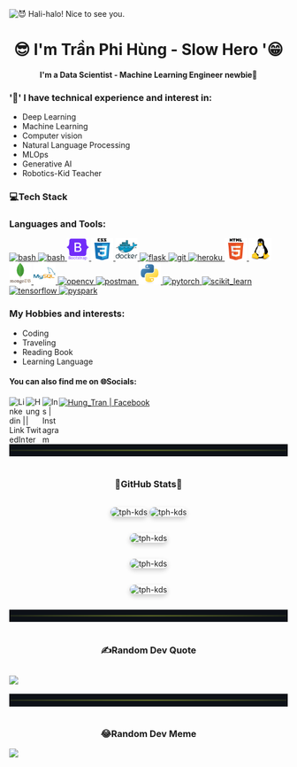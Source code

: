 
  <source srcset="https://fonts.gstatic.com/s/e/notoemoji/latest/1f608/512.webp" type="image/webp">
  <img src="https://fonts.gstatic.com/s/e/notoemoji/latest/1f608/512.gif" alt="😈" width="40" height="40">
</picture> Hali-halo! Nice to see you.</h1>
<h1 align="center">😎 I'm Trần Phi Hùng - Slow Hero '😁</h1>
<h4 align="center">I'm a Data Scientist - Machine Learning Engineer newbie👻</h4>



### '🤖' I have technical experience and interest in:
* Deep Learning
* Machine Learning
* Computer vision 
* Natural Language Processing
* MLOps
* Generative AI 
* Robotics-Kid Teacher

<!-- 👉[My Online Portfolio](https://entbappy.github.io/tph-kds-portfolio) -->

### 💻Tech Stack
<h3 align="left">Languages and Tools:</h3>
<p align="left"> <a href="https://min.io/" target="_blank"> <img src="https://min.io/resources/img/logo/MINIO_Bird.png" alt="bash" width="40" height="40"/> </a> <a href="https://www.gnu.org/software/bash/" target="_blank"> <img src="https://www.vectorlogo.zone/logos/gnu_bash/gnu_bash-icon.svg" alt="bash" width="40" height="40"/> </a> <a href="https://getbootstrap.com" target="_blank"> <img src="https://raw.githubusercontent.com/devicons/devicon/master/icons/bootstrap/bootstrap-plain-wordmark.svg" alt="bootstrap" width="40" height="40"/> </a> <a href="https://www.w3schools.com/css/" target="_blank"> <img src="https://raw.githubusercontent.com/devicons/devicon/master/icons/css3/css3-original-wordmark.svg" alt="css3" width="40" height="40"/> </a> <a href="https://www.docker.com/" target="_blank"> <img src="https://raw.githubusercontent.com/devicons/devicon/master/icons/docker/docker-original-wordmark.svg" alt="docker" width="40" height="40"/> </a> <a href="https://flask.palletsprojects.com/" target="_blank"> <img src="https://www.vectorlogo.zone/logos/pocoo_flask/pocoo_flask-icon.svg" alt="flask" width="40" height="40"/> </a> <a href="https://git-scm.com/" target="_blank"> <img src="https://www.vectorlogo.zone/logos/git-scm/git-scm-icon.svg" alt="git" width="40" height="40"/> </a> <a href="https://heroku.com" target="_blank"> <img src="https://www.vectorlogo.zone/logos/heroku/heroku-icon.svg" alt="heroku" width="40" height="40"/> </a> <a href="https://www.w3.org/html/" target="_blank"> <img src="https://raw.githubusercontent.com/devicons/devicon/master/icons/html5/html5-original-wordmark.svg" alt="html5" width="40" height="40"/> </a> <a href="https://www.linux.org/" target="_blank"> <img src="https://raw.githubusercontent.com/devicons/devicon/master/icons/linux/linux-original.svg" alt="linux" width="40" height="40"/> </a> <a href="https://www.mongodb.com/" target="_blank"> <img src="https://raw.githubusercontent.com/devicons/devicon/master/icons/mongodb/mongodb-original-wordmark.svg" alt="mongodb" width="40" height="40"/> </a> <a href="https://www.mysql.com/" target="_blank"> <img src="https://raw.githubusercontent.com/devicons/devicon/master/icons/mysql/mysql-original-wordmark.svg" alt="mysql" width="40" height="40"/> </a> <a href="https://opencv.org/" target="_blank"> <img src="https://www.vectorlogo.zone/logos/opencv/opencv-icon.svg" alt="opencv" width="40" height="40"/> </a> <a href="https://postman.com" target="_blank"> <img src="https://www.vectorlogo.zone/logos/getpostman/getpostman-icon.svg" alt="postman" width="40" height="40"/> </a> <a href="https://www.python.org" target="_blank"> <img src="https://raw.githubusercontent.com/devicons/devicon/master/icons/python/python-original.svg" alt="python" width="40" height="40"/> </a> <a href="https://pytorch.org/" target="_blank"> <img src="https://www.vectorlogo.zone/logos/pytorch/pytorch-icon.svg" alt="pytorch" width="40" height="40"/> </a> <a href="https://scikit-learn.org/" target="_blank"> <img src="https://upload.wikimedia.org/wikipedia/commons/0/05/Scikit_learn_logo_small.svg" alt="scikit_learn" width="40" height="40"/> </a> <a href="https://www.tensorflow.org" target="_blank"> <img src="https://www.vectorlogo.zone/logos/tensorflow/tensorflow-icon.svg" alt="tensorflow" width="40" height="40"/> </a> <a href="https://spark.apache.org/docs/latest/api/python/index.html" target="_blank"> <img src="https://upload.wikimedia.org/wikipedia/commons/f/f3/Apache_Spark_logo.svg" alt="pyspark" width="40" height="40"/> </a></p>

### My Hobbies and interests:
* Coding
* Traveling
* Reading Book
* Learning Language


#### You can also find me on 🌐Socials:

[<img align="left" alt="Linkedin | LinkedIn" width="30px" src="https://img.icons8.com/color/48/000000/linkedin.png" />][linkedin]
<!-- [<img align="left" alt="entbappy | Twitter" width="30px" src="https://img.icons8.com/fluent/48/000000/twitter.png" />][]
[<img align="left" alt="entbappy | YouTube" width="30px" src="https://www.vectorlogo.zone/logos/youtube/youtube-tile.svg" />][YouTube]
[<img align="left" alt="entbappy | LeetCode" width="30px" src="https://user-images.githubusercontent.com/36547915/97088991-45da5d00-1652-11eb-900f-80d106540f4f.png" />][Tiktok] -->
[<img align="left" alt="Hung | Twitter" width="30px" src="https://github.com/user-attachments/assets/a1e086c0-8b9a-40b2-8089-305f3de62f19"/>][Twitter]
[<img align="left" alt="Ins | Instagram" width="30px" src="https://img.icons8.com/fluent/48/000000/instagram-new.png" />][Instagram]
[<img align="center" alt="Hung_Tran | Facebook" width="30px" src="https://upload.wikimedia.org/wikipedia/commons/thumb/1/1b/Facebook_icon.svg/384px-Facebook_icon.svg.png?20220812153731" />][Facebook]
                                                                                                                                                                       

<br>

<!-- <hr> -->



[linkedin]: https://linkedin.com/in/www.linkedin.com/in/tran-phi-hung
[Twitter]: https://x.com/?lang=vi
[Instagram]:  https://www.instagram.com/
<!-- [YouTube]:  -->
<!-- [Tiktok]:  -->
[Facebook]: https://www.facebook.com/hunghit.tran/

<!--  ### 🤩GitHub Stats🤩 :
<p align="left"> <img src="https://komarev.com/ghpvc/?username=tph-kds&label=Profile%20views&color=0e75b6&style=flat" alt="tph-kds" /> </p> 

<p><img align="left" src="https://github-readme-stats.vercel.app/api/top-langs?username=tph-kds&show_icons=true&locale=en&layout=compact" alt="tph-kds" /></p>

<p>&nbsp;<img align="center" src="https://github-readme-stats.vercel.app/api?username=tph-kds&show_icons=true&locale=en" alt="tph-kds" /></p>

<p><img align="center" src="https://github-readme-streak-stats.herokuapp.com/?user=tph-kds&" alt="tph-kds" /></p>

<p><img align="center" src="https://visitcount.itsvg.in/api?id=tph-kds&icon=8&color=11" alt="tph-kds" /></p> -->

<!-- <p style="width:80%; height:4px; background: radial-gradient(#08836d, transparent); margin:20px 0;"> -->
![](https://github.com/tph-kds/tph-kds/blob/main/images/horizontal_line.png)

</p> 

<div style="display: flex; flex-direction: column; align-items: center; justify-content: center; text-align: center;">
  <h3  align="center"> 🤩GitHub Stats🤩 </h3>
  <p>
    <!-- Profile views -->
    <img  align="center" src="https://komarev.com/ghpvc/?username=tph-kds&label=Profile%20views&color=0e75b6&style=flat&theme=radical" alt="tph-kds" style="border-radius: 10px; box-shadow: 0 4px 8px rgba(0, 0, 0, 0.2);" />
    <!-- Visit Count -->
    <img  align="center" src="https://visitcount.itsvg.in/api?id=tph-kds&icon=8&color=11&theme=radical" alt="tph-kds" style="border-radius: 10px; box-shadow: 0 4px 8px rgba(0, 0, 0, 0.2);" />
  </p>

  <p>
    <!-- Most Used Languages -->
    <img  align="center" src="https://github-readme-stats.vercel.app/api/top-langs?username=tph-kds&show_icons=true&locale=en&layout=compact&theme=radical&card_width=494&line_height=30" alt="tph-kds" style="max-width: 400px; height:100%; border-radius: 10px; box-shadow: 0 4px 8px rgba(0, 0, 0, 0.2);" />
  </p>

  <!-- GitHub Streak -->
  <p  style="text-align: center;">
        <!-- GitHub Stats -->
    <img  align="center" src="https://github-readme-stats.vercel.app/api?username=tph-kds&show_icons=true&locale=en&theme=radical&card_width=494" alt="tph-kds" style="max-width: 400px; border-radius: 10px; height:100%; box-shadow: 0 4px 8px rgba(0, 0, 0, 0.2);" />
  </p>
  
  <p  style="text-align: center;">
    <img  align="center" src="https://github-readme-streak-stats.herokuapp.com/?user=tph-kds&theme=radical&card_width=494&line_height=30" alt="tph-kds" style="max-width: 400px; border-radius: 10px; box-shadow: 0 4px 8px rgba(0, 0, 0, 0.2);" />
  </p>

</div>

![](https://github.com/tph-kds/tph-kds/blob/main/images/horizontal_line.png)

<div style="display: flex; flex-direction: column; align-items: center; justify-content: center; text-align: center;">
  <h3  align="center"> ✍️Random Dev Quote </h3>
</div>

![](https://quotes-github-readme.vercel.app/api?type=horizontal&theme=radical&align=center)


![](https://github.com/tph-kds/tph-kds/blob/main/images/horizontal_line.png)

<div style="display: flex; flex-direction: column; align-items: center; justify-content: center; text-align: center;">
  <h3 align="center">  😂Random Dev Meme </h3>
  <img  align="center" src="https://random-memer.herokuapp.com/" width="512px"/>
</div>
